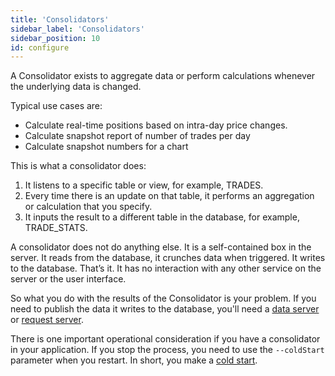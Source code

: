 ```yaml
---
title: 'Consolidators'
sidebar_label: 'Consolidators'
sidebar_position: 10
id: configure
---
```


A Consolidator exists to aggregate data or perform calculations whenever the underlying data is changed.

Typical use cases are:

- Calculate real-time positions based on intra-day price changes.
- Calculate snapshot report of number of trades per day
- Calculate snapshot numbers for a chart

This is what a consolidator does:

1. It listens to a specific table or view, for example, TRADES.
2. Every time there is an update on that table, it performs an aggregation or calculation that you specify.
3. It inputs the result to a different table in the database, for example, TRADE_STATS.

A consolidator does not do anything else. It is a self-contained box in the server. It reads from the database, it crunches data when triggered. It writes to the database. That’s it. It has no interaction with any other service on the server or the user interface.

So what you do with the results of the Consolidator is your problem. If you need to publish the data it writes to the database, you'll need a [data server](/platform-reference/configure-key-modules/data-servers/configure/) or [request server](/platform-reference/configure-key-modules/request-servers/configure/).

There is one important operational consideration if you have a consolidator in your application. If you stop the process, you need to use the `--coldStart` parameter when you restart. In short, you make a [cold start](/platform-reference/configure-key-modules/consolidators/coldstart/).